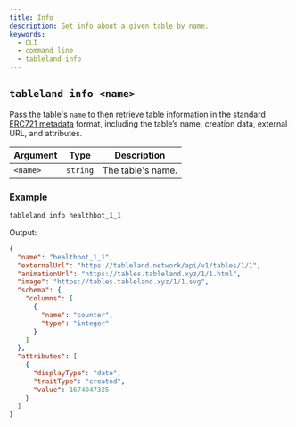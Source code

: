 ```yaml
---
title: Info
description: Get info about a given table by name.
keywords:
  - CLI
  - command line
  - tableland info
---
```


## `tableland info <name>`

Pass the table's `name` to then retrieve table information in the standard [ERC721 metadata](https://eips.ethereum.org/EIPS/eip-721) format, including the table’s name, creation data, external URL, and attributes.

| Argument | Type     | Description       |
| -------- | -------- | ----------------- |
| `<name>` | `string` | The table's name. |

### Example

```bash
tableland info healthbot_1_1
```

Output:

```json
{
  "name": "healthbot_1_1",
  "externalUrl": "https://tableland.network/api/v1/tables/1/1",
  "animationUrl": "https://tables.tableland.xyz/1/1.html",
  "image": "https://tables.tableland.xyz/1/1.svg",
  "schema": {
    "columns": [
      {
        "name": "counter",
        "type": "integer"
      }
    ]
  },
  "attributes": [
    {
      "displayType": "date",
      "traitType": "created",
      "value": 1674047325
    }
  ]
}
```
